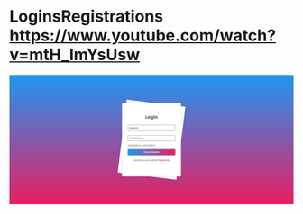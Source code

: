 # LoginsRegistrations https://www.youtube.com/watch?v=mtH_ImYsUsw 
<p align="center">
  <img src="preview.png" alt="preview del proyecto"  width="1600">
</p>